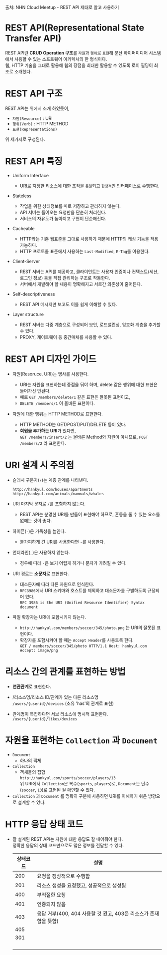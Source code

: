 출처: NHN Cloud Meetup - REST API 제대로 알고 사용하기

# REST API(Representational State Transfer API)

REST API란 <b>CRUD Operation 구조</b>를 `자원`과 `행위`로 `표현`해 분산 하이퍼미디어 시스템에서 사용할 수 있는 소프트웨어 아키텍처의 한 형식이다.  
웹, HTTP 기술을 그대로 활용해 웹의 장점을 최대한 활용할 수 있도록 로이 필딩이 최초로 소개했다.  

# REST API 구조
REST API는 위에서 소개 하였듯이, 
* `자원(Resource)` : URI
* `행위(Verb)` : HTTP METHOD
* `표현(Representations)`

위 세가지로 구성된다. 

# REST API 특징

* Uniform Interface
  * URI로 지정한 리소스에 대한 조작을 `통일`되고 `한정적`인 인터페이스로 수행한다.


* Stateless
  * 작업을 위한 상태정보를 따로 저장하고 관리하지 않는다.
  * API 서버는 들어오는 요청만을 단순히 처리한다.
  * 서비스의 자유도가 높아지고 구현이 단순해진다.


* Cacheable
  * HTTP라는 기존 웹표준을 그대로 사용하기 때문에 HTTP의 캐싱 기능을 적용 가능하다.
  * HTTP 프로토콜 표준에서 사용하는 `Last-Modified`, `E-Tag`를 이용한다.

* Client-Server
  * REST 서버는 API를 제공하고, 클라이언트는 사용자 인증이나 컨텍스트(세션, 로그인 정보) 등을 직접 관리하는 구조로 작동한다. 
  * 서버에서 개발해야 할 내용이 명확해지고 서로간 의존성이 줄어든다. 

* Self-descriptiveness
  * REST API 메시지만 보고도 이를 쉽게 이해할 수 있다.  

* Layer structure
  * REST 서버는 다중 계층으로 구성되어 보안, 로드밸런싱, 암호화 계층을 추가할 수 있다.
  * PROXY, 게이트웨이 등 중간매체를 사용할 수 있다. 

# REST API 디자인 가이드

* 자원(Resoruce, URI)는 명사를 사용한다.  
   * URI는 자원을 표현하는데 중점을 둬야 하며, delete 같은 행위에 대한 표현은 들어가선 안된다.
   * 예로 `GET /members/delete/1` 같은 표현은 잘못된 표현이고,
   * `DELETE /members/1` 이 올바른 표현이다.  

* 자원에 대한 행위는 HTTP METHOD로 표현한다.
  * HTTP METHOD는 GET/POST/PUT/DELETE 등이 있다. 
  * <b>회원을 추가하는 URI</b>가 있다면,  
    `GET /members/insert/2` 는 올바른 Method와 자원이 아니므로, `POST /members/2` 라 표현한다.  
    
# URI 설계 시 주의점

* 슬래시 구분자(`/`)는 계층 관계를 나타낸다.  
  ```
  http://hankyul.com/houses/apartments
  http://hankyul.com/animals/mammals/whales
  ```

* URI 마지막 문자로 `/`를 포함하지 않는다.
  * REST API는 분명한 URI를 만들어 표현해야 하므로, 혼동을 줄 수 있는 요소를 없애는 것이 좋다.


* 하이픈(`-`)은 가독성을 높인다.
  * 불가피하게 긴 URI를 사용한다면 `-`를 사용한다. 

* 언더라인(`_`)은 사용하지 않는다. 
  * 경우에 따라 `-`은 보기 어렵게 하거나 문자가 가려질 수 있다.

* URI 경로는 <b>소문자</b>로 표현한다.
  * 대소문자에 따라 다른 자원으로 인식한다.
  * `RFC3986`에서 URI 스키마와 호스트를 제외하고 대소문자를 구별하도록 규정되어 있다.  
    `RFC 3986 is the URI (Unified Resource Identifier) Syntax document`
    
* 파일 확장자는 URI에 포함시키지 않는다.  
  * `http://hankyul.com/members/soccer/345/photo.png` 는 URI의 잘못된 표현이다.   
  * 확장자를 포함시켜야 할 때는 `Accept Header`를 사용토록 한다.  
    `GET / members/soccer/345/photo HTTP/1.1 Host: hankyul.com Accept: image/png`
    
# 리소스 간의 관계를 표현하는 방법

* <b>연관관계</b>로 표현한다.   

* /리소스명/리소스 ID/관계가 있는 다른 리소스명    
 `/users/{userid}/devices` (소유 'has'의 관계로 표현)
 
* 관계명이 복잡하다면 서브 리소스에 명시적 표현한다.   
  `/users/{userid}/likes/devices`
  
# 자원을 표현하는 `Collection` 과 `Document`

* `Document`  
  * 하나의 객체  
* `Collection`  
  * 객체들의 집합  
   `http://hankyul.com/sports/soccer/players/13`  
   위 URI에서 `Collection`은 복수(`sports`, `players`)로, `Document`는 단수(`soccer`, `13`)로 표현된 걸 확인할 수 있다.  
* `Collection` 과 `Document` 를 명확히 구분해 사용하면 URI를 이해하기 쉬운 방향으로 설계할 수 있다.  

# HTTP 응답 상태 코드  
* 잘 설계된 REST API는 자원에 대한 응답도 잘 내어줘야 한다.  
  정확한 응답의 상태 코드만으로도 많은 정보를 전달할 수 있다.  
  
  | 상태코드  | 설명  |
  |---|---|
  | 200  | 요청을 정상적으로 수행함  |
  | 201  | 리소스 생성을 요청했고, 성공적으로 생성됨  |
  | 400  | 부적절한 요청  |
  | 401  | 인증되지 않음  |
  | 403  | 응답 거부(400, 404 사용할 것 권고, 403은 리소스가 존재함을 뜻함)  |
  | 405  |   |
  | 301  |   |
  |   |   |
  |   |   |
  |   |   |
  |   |   |

